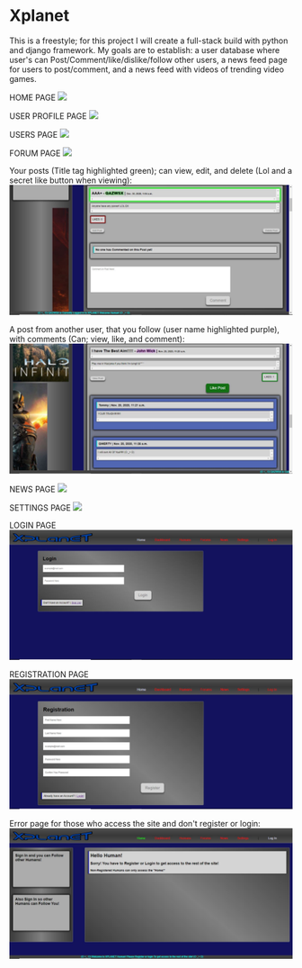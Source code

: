 # Xplanet
This is a freestyle; for this project I will create a full-stack build with python and django framework. My goals are to establish: a user database where user's can Post/Comment/like/dislike/follow other users, a news feed page for users to post/comment, and a news feed with videos of trending video games.

HOME PAGE
<img src="/img/gifs/Home.gif">

USER PROFILE PAGE
<img src="/img/gifs/Login.gif">

USERS PAGE
<img src="/img/gifs/Humans.gif">

FORUM PAGE
<img src="/img/gifs/Forum.gif">

Your posts (Title tag highlighted green); can view, edit, and delete (Lol and a secret like button when viewing):
<img src="/img/urpost.JPG">

A post from another user, that you follow (user name highlighted purple), with comments (Can; view, like, and comment):
<img src="/img/fullpost.JPG">

NEWS PAGE
<img src="/img/gifs/News.gif">

SETTINGS PAGE
<img src="/img/gifs/Settings.gif">

LOGIN PAGE
<img src="/img/log.JPG">

REGISTRATION PAGE
<img src="/img/reg.JPG">

Error page for those who access the site and don't register or login:
<img src="/img/error.JPG">
